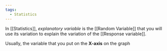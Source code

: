 ```yaml
---
tags:
  - Statistics
---
```

In [[Statistics]], *explanatory variable* is the [[Random Variable]] that you will use its variation to explain the variation of the [[Response variable]].

Usually, the variable that you put on the **X-axis** on the graph